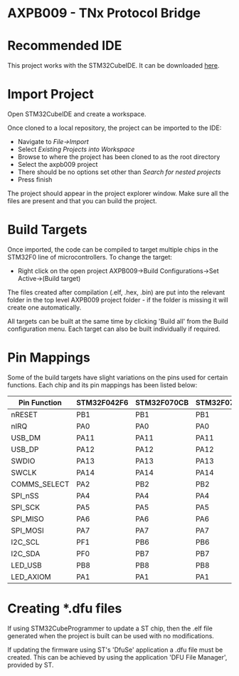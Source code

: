 # AXPB009 - TNx Protocol Bridge #

# Recommended IDE #
This project works with the STM32CubeIDE. It can be downloaded [here](https://www.st.com/en/development-tools/stm32cubeide.html).

# Import Project #
Open STM32CubeIDE and create a workspace.

Once cloned to a local repository, the project can be imported to the IDE:

* Navigate to *File->Import*
* Select *Existing Projects into Workspace*
* Browse to where the project has been cloned to as the root directory
* Select the axpb009 project
* There should be no options set other than *Search for nested projects*
* Press finish

The project should appear in the project explorer window. Make sure all the files are present and that you can build the project.

# Build Targets #
Once imported, the code can be compiled to target multiple chips in the STM32F0 line of microcontrollers. To change the target:

* Right click on the open project AXPB009->Build Configurations->Set Active->(Build target)

The files created after compilation (.elf, .hex, .bin) are put into the relevant folder in the top level AXPB009 project folder - if the folder is missing it will create one automatically.

All targets can be built at the same time by clicking 'Build all' from the Build configuration menu. Each target can also be built individually if required.

# Pin Mappings #

Some of the build targets have slight variations on the pins used for certain functions. Each chip and its pin mappings has been listed below:

| Pin Function  | STM32F042F6        | STM32F070CB        | STM32F072CB        |
| ------------- | ------------------ | ------------------ | ------------------ |
| nRESET        | PB1                | PB1                | PB1                |
| nIRQ          | PA0                | PA0                | PA0                |
| USB_DM        | PA11               | PA11               | PA11               |
| USB_DP        | PA12               | PA12               | PA12               |
| SWDIO         | PA13               | PA13               | PA13               |
| SWCLK         | PA14               | PA14               | PA14               |
| COMMS_SELECT  | PA2                | PB2                | PB2                |
| SPI_nSS       | PA4                | PA4                | PA4                |
| SPI_SCK       | PA5                | PA5                | PA5                |
| SPI_MISO      | PA6                | PA6                | PA6                |
| SPI_MOSI      | PA7                | PA7                | PA7                |
| I2C_SCL       | PF1                | PB6                | PB6                |
| I2C_SDA       | PF0                | PB7                | PB7                |
| LED_USB       | PB8                | PB8                | PB8                |
| LED_AXIOM     | PA1                | PA1                | PA1                |


# Creating *.dfu files #
If using STM32CubeProgrammer to update a ST chip, then the .elf file generated when the project is built can be used with no modifications.

If updating the firmware using ST's 'DfuSe' application a .dfu file must be created. This can be achieved by using the application 'DFU File Manager', provided by ST.
